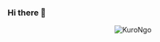 ### Hi there 👋
<p align="center"> <img src="https://komarev.com/ghpvc/?username=KuroNgo&label=Profile%20views&color=0e75b6&style=flat" alt="KuroNgo" /> </p>
